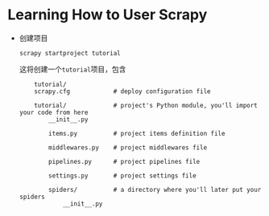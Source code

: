 # Learning How to User Scrapy
- 创建项目

    ```scrapy startproject tutorial```
    
    这将创建一个```tutorial```项目，包含
    ```
        tutorial/
        scrapy.cfg            # deploy configuration file

        tutorial/             # project's Python module, you'll import your code from here
            __init__.py

            items.py          # project items definition file

            middlewares.py    # project middlewares file

            pipelines.py      # project pipelines file

            settings.py       # project settings file

            spiders/          # a directory where you'll later put your spiders
                __init__.py
    ```


